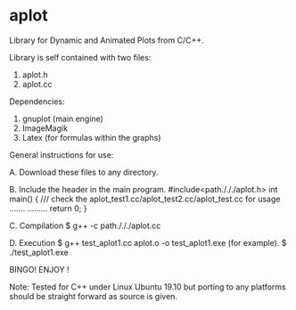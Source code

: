 # aplot
Library for Dynamic and Animated Plots from C/C++. 

Library is self contained with two files:

1. aplot.h
2. aplot.cc

Dependencies:
1. gnuplot (main engine)
2. ImageMagik 
3. Latex (for formulas within the graphs)

General instructions for use:

A. Download these files to any directory.

B. Include the header in the main program.
#include<path./././aplot.h>
int main()
{
/// check the aplot_test1.cc/aplot_test2.cc/aplot_test.cc for usage
.......
.........
return 0;
}

C. Compilation
$ g++ -c  path./././aplot.cc

D. Execution
$ g++ test_aplot1.cc aplot.o -o test_aplot1.exe (for example).
$ ./test_aplot1.exe

BINGO! ENJOY !

Note: Tested for C++ under Linux Ubuntu 19.10 but porting to any platforms should be straight forward as source is given.




